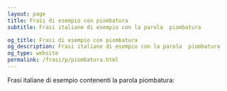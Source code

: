 ```yaml
---
layout: page
title: Frasi di esempio con piombatura 
subtitle: Frasi italiane di esempio con la parola  piombatura

og_title: Frasi di esempio con piombatura 
og_description: Frasi italiane di esempio con la parola  piombatura
og_type: website
permalink: /frasi/p/piombatura.html
---
```


Frasi italiane di esempio contenenti la parola piombatura:


